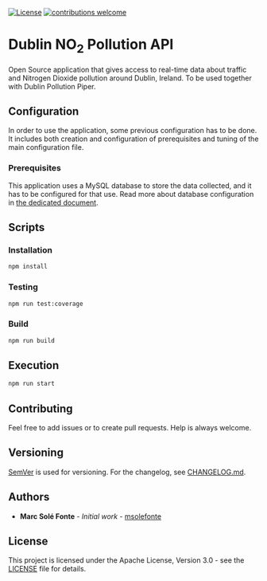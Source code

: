 [![License](https://img.shields.io/github/license/msolefonte/dublin-pollution-api)](https://github.com/msolefonte/dublin-pollution-api/blob/main/LICENSE)
[![contributions welcome](https://img.shields.io/badge/contributions-welcome-brightgreen.svg)](https://github.com/msolefonte/dublin-pollution-api/CONTRIBUTING.md)

# Dublin NO<sub>2</sub> Pollution API

Open Source application that gives access to real-time data about traffic and Nitrogen Dioxide pollution around Dublin, 
Ireland. To be used together with Dublin Pollution Piper.

## Configuration

In order to use the application, some previous configuration has to be done. It includes both creation and configuration
of prerequisites and tuning of the main configuration file.

### Prerequisites

This application uses a MySQL database to store the data collected, and it has to be configured for that use. Read more 
about database configuration in 
[the dedicated document](https://github.com/msolefonte/dublin-pollution-piper/blob/main/docs/database.md).

## Scripts

### Installation

```bash
npm install
```

### Testing

```bash
npm run test:coverage
```

### Build

```bash
npm run build
```

## Execution

```bash
npm run start
```

## Contributing

Feel free to add issues or to create pull requests. Help is always welcome.

## Versioning

[SemVer](http://semver.org/) is used for versioning. For the changelog, see [CHANGELOG.md](CHANGELOG.md). 

## Authors

* **Marc Solé Fonte** - *Initial work* - [msolefonte](https://github.com/msolefonte)

## License

This project is licensed under the Apache License, Version 3.0 - see the [LICENSE](LICENSE) file for details.
